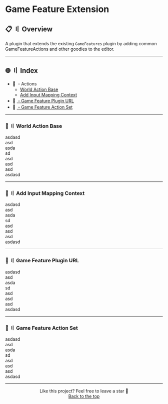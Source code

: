 # Game Feature Extension

## <a id="desc"></a> 📋 〢 Overview

A plugin that extends the existing ``GameFeatures`` plugin by adding common GameFeatureActions and other goodies to the editor.

---

## 🌐 〢 Index
- 📣 ・Actions
    - [World Action Base](#actions_worldactionbase)
    - [Add Input Mapping Context](#actions_addinputmappingcontext)
- 🔗 [・Game Feature Plugin URL](#gfpurl)
- 📑 [・Game Feature Action Set](#gfpactionset)

---

### <a id="#actions_worldactionbase"></a> 📣 〢 World Action Base

asdasd  
asd  
asda  
sd  
asd  
asd  
asd  
asdasd  

---

### <a id="#actions_addinputmappingcontext"></a> 📣 〢 Add Input Mapping Context

asdasd  
asd  
asda  
sd  
asd  
asd  
asd  
asdasd  

---

### <a id="#gfpurl"></a> 🔗 〢 Game Feature Plugin URL

asdasd  
asd  
asda  
sd  
asd  
asd  
asd  
asdasd  

---

### <a id="#gfpactionset"></a> 📑 〢 Game Feature Action Set

asdasd  
asd  
asda  
sd  
asd  
asd  
asd  
asdasd  

---

<p align="center">
Like this project? Feel free to leave a star 🌟<br>
<a href="#head">
Back to the top
</a>
</p>
